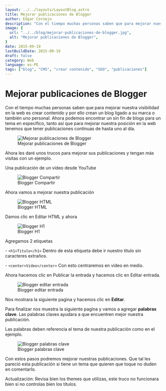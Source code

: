 ```yaml
---
layout: ../../layouts/LayoutBlog.astro
title: Mejorar publicaciones de Blogger
author: Edgar Cornejo
description: "Con el tiempo muchas personas saben que para mejorar nuestra visibilidad en la web es crear contenido y por ello crean un blog ligado a su marca o también uno personal. Ahora podemos encontrar un sin fin de blogs para un tema en especifico, tanto así que para mejorar nuestra posición en la web tenemos que tener publicaciones continuas de hasta uno al día."
image: {
  url: "../../blog/mejorar-publicaciones-de-blogger.jpg",
  alt: "Mejorar publicaciones de Blogger",
}  
date: 2015-09-19
lastBuildDate: 2015-09-19
draft: false
category: Web
language: es-PE
tags: ["blog", "CMS", "crear contenido", "SEO", "publicaciones"]
---
```


# Mejorar publicaciones de Blogger

Con el tiempo muchas personas saben que para mejorar nuestra visibilidad en la web es crear contenido y por ello crean un blog ligado a su marca o también uno personal. Ahora podemos encontrar un sin fin de blogs para un tema en especifico, tanto así que para mejorar nuestra posición en la web tenemos que tener publicaciones continuas de hasta uno al día.

<figure>
  <img src="../../blog/mejorar-publicaciones-de-blogger.jpg" alt="Mejorar publicaciones de Blogger"/>
  <figcaption>Mejorar publicaciones de Blogger</figcaption>
</figure>

Ahora les daré unos trucos para mejorar sus publicaciones y tengan más visitas con un ejemplo.

Una publicación de un vídeo desde YouTube

<figure>
  <img src="../../blog/blogger-compartir.jpg" alt="Blogger Compartir"/>
  <figcaption>Blogger Compartir</figcaption>
</figure>

Ahora vamos a mejorar nuestra publicación

<figure>
  <img src="../../blog/blogger-html.jpg" alt="Blogger HTML"/>
  <figcaption>Blogger HTML</figcaption>
</figure>

Damos clic en Editar HTML y ahora

<figure>
  <img src="../../blog/blogger-h1.jpg" alt="Blogger H1"/>
  <figcaption>Blogger H1</figcaption>
</figure>

Agregamos 2 etiquetas

- `<h1>Titulo</h1>` Dentro de esta etiqueta debe ir nuestro titulo sin caracteres extraños.

- `<center>Video</center>` Con esto centraremos en vídeo en medio.

Ahora hacemos clic en Publicar la entrada y hacemos clic en Editar entrada.

<figure>
  <img src="../../blog/blogger-editar-entrada.jpg" alt="Blogger editar entrada"/>
  <figcaption>Blogger editar entrada</figcaption>
</figure>

Nos mostrara la siguiente pagina y hacemos clic en **Editar**.

Para finalizar nos muestra la siguiente pagina y vamos a agregar **palabras clave**. Las palabras claves ayudara a que encuentren mejor nuestra publicación.

Las palabras deben referencia el tema de nuestra publicación como en el ejemplo.

<figure>
  <img src="../../blog/blogger-palabras-clave.jpg" alt="Blogger palabras clave"/>
  <figcaption>Blogger palabras clave</figcaption>
</figure>

Con estos pasos podremos mejorar nuestras publicaciones. Que tal les pareció esta publicación si tiene un tema que quieren que toque no duden en comentarlo.

Actualización: Revisa bien los themes que utilizas, este truco no funcionara bien si no controlas bien los títulos.